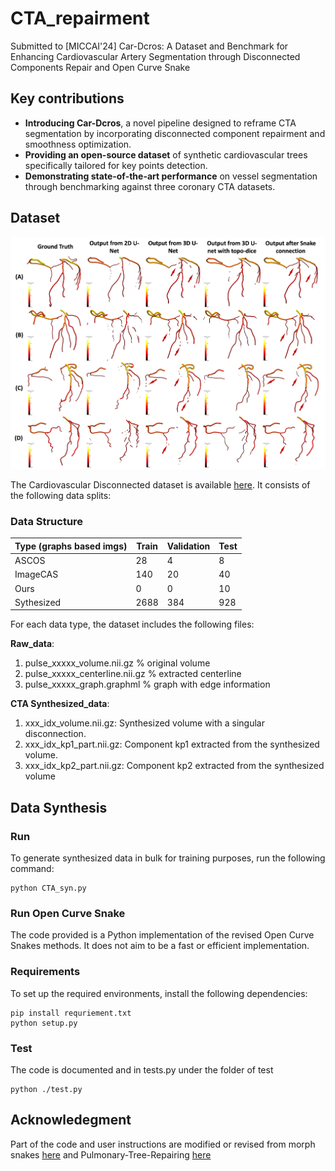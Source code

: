 # CTA_repairment

Submitted to [MICCAI'24] Car-Dcros: A Dataset and Benchmark for Enhancing Cardiovascular Artery Segmentation through Disconnected Components Repair and Open Curve Snake

## Key contributions

- ****Introducing Car-Dcros****, a novel pipeline designed to reframe CTA segmentation by incorporating disconnected component repairment and smoothness optimization.
- ****Providing an open-source dataset**** of synthetic cardiovascular trees specifically tailored for key points detection.
- ****Demonstrating state-of-the-art performance**** on vessel segmentation through benchmarking against three coronary CTA datasets.

## Dataset

![Visualizations of the PTR dataset.](quali_res_1.png)

The Cardiovascular Disconnected dataset is available [here](). It consists of the following data splits:

### Data Structure

| Type (graphs based imgs) | Train  | Validation | Test  |
| -------------------------| ------ | ---------- | ----- |
| ASCOS                    | 28     | 4          | 8     |
| ImageCAS                 | 140    | 20         | 40    |
| Ours                     | 0      | 0          | 10    |
| Sythesized               | 2688   | 384        | 928   |

For each data type, the dataset includes the following files:

**Raw_data**:

1. pulse_xxxxx_volume.nii.gz  % original volume
2. pulse_xxxxx_centerline.nii.gz  % extracted centerline
3. pulse_xxxxx_graph.graphml  % graph with edge information


**CTA Synthesized_data**:

1. xxx_idx_volume.nii.gz: Synthesized volume with a singular disconnection.
2. xxx_idx_kp1_part.nii.gz: Component kp1 extracted from the synthesized volume.
3. xxx_idx_kp2_part.nii.gz: Component kp2 extracted from the synthesized volume


## Data Synthesis

### Run

To generate synthesized data in bulk for training purposes, run the following command:
```
python CTA_syn.py
```

### Run Open Curve Snake

The code provided is a Python implementation of the revised Open Curve Snakes methods. It does not aim to be a fast or efficient implementation.

### Requirements

To set up the required environments, install the following dependencies:
```
pip install requriement.txt
python setup.py
```

### Test

The code is documented and in tests.py under the folder of test
```
python ./test.py
```

## Acknowledegment
Part of the code and user instructions are modified or revised from morph snakes [here](https://github.com/pmneila/morphsnakes) and Pulmonary-Tree-Repairing [here](https://github.com/M3DV/pulmonary-tree-repairing)



